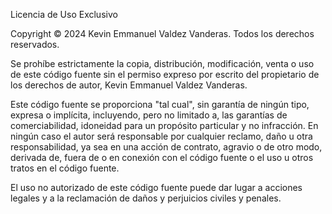 Licencia de Uso Exclusivo

Copyright © 2024 Kevin Emmanuel Valdez Vanderas. Todos los derechos reservados.

Se prohíbe estrictamente la copia, distribución, modificación, venta o uso de este código fuente sin el permiso expreso por escrito del propietario de los derechos de autor, Kevin Emmanuel Valdez Vanderas.

Este código fuente se proporciona "tal cual", sin garantía de ningún tipo, expresa o implícita, incluyendo, pero no limitado a, las garantías de comerciabilidad, idoneidad para un propósito particular y no infracción. En ningún caso el autor será responsable por cualquier reclamo, daño u otra responsabilidad, ya sea en una acción de contrato, agravio o de otro modo, derivada de, fuera de o en conexión con el código fuente o el uso u otros tratos en el código fuente.

El uso no autorizado de este código fuente puede dar lugar a acciones legales y a la reclamación de daños y perjuicios civiles y penales.
